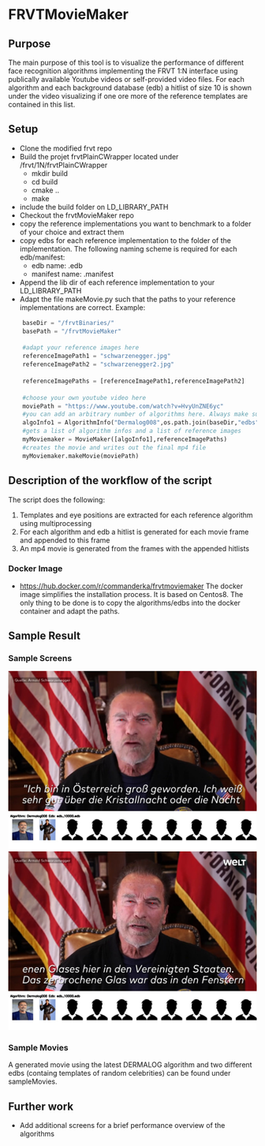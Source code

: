 # FRVTMovieMaker
## Purpose
The main purpose of this tool is to visualize the performance of different face recognition algorithms implementing the FRVT 1:N interface using publically available Youtube videos or self-provided video files.
For each algorithm and each background database (edb) a hitlist of size 10 is shown under the video visualizing if one ore more of the reference templates are contained in this list.
## Setup
* Clone the modified frvt repo
* Build the projet frvtPlainCWrapper located under /frvt/1N/frvtPlainCWrapper
  * mkdir build
  * cd build
  * cmake ..
  * make
* include the build folder on LD_LIBRARY_PATH
* Checkout the frvtMovieMaker repo
* copy the reference implementations you want to benchmark to a folder of your choice and extract them
* copy edbs for each reference implementation to the folder of the implementation. The following naming scheme is required for each edb/manifest:
  * edb name: <edbName>.edb
  * manifest name: <edbName>.manifest
* Append the lib dir of each reference implementation to your LD_LIBRARY_PATH
* Adapt the file makeMovie.py such that the paths to your reference implementations are correct. Example:
```python
    baseDir = "/frvtBinaries/"
    basePath = "/frvtMovieMaker"

    #adapt your reference images here
    referenceImagePath1 = "schwarzenegger.jpg"
    referenceImagePath2 = "schwarzenegger2.jpg"

    referenceImagePaths = [referenceImagePath1,referenceImagePath2]

    #choose your own youtube video here
    moviePath = "https://www.youtube.com/watch?v=HvyUnZNE6yc"
    #you can add an arbitrary number of algorithms here. Always make sure that the paths are correct and the edbs are included for each algorithm
    algoInfo1 = AlgorithmInfo("Dermalog008",os.path.join(baseDir,"edbs"),implDir = baseDir,libName = "libfrvt_1N_dermalog_008.so", enrollmentDir=os.path.join(baseDir,"enroll"))
    #gets a list of algorithm infos and a list of reference images
    myMoviemaker = MovieMaker([algoInfo1],referenceImagePaths)
    #creates the movie and writes out the final mp4 file
    myMoviemaker.makeMovie(moviePath) 
```


## Description of the workflow of the script
The script does the following:
1. Templates and eye positions are extracted for each reference algorithm using multiprocessing
2. For each algorithm and edb a hitlist is generated for each movie frame and appended to this frame
3. An mp4 movie is generated from the frames with the appended hitlists
### Docker Image
* https://hub.docker.com/r/commanderka/frvtmoviemaker
The docker image simplifies the installation process. It is based on Centos8.
The only thing to be done is to copy the algorithms/edbs into the docker container and adapt the paths.
## Sample Result
### Sample Screens
![Screen1](sampleScreens/00020.jpg)
![Screen2](sampleScreens/00572.jpg)
### Sample Movies
A generated movie using the latest DERMALOG algorithm and two different edbs (containg templates of random celebrities) can be found under sampleMovies.

## Further work
* Add additional screens for a brief performance overview of the algorithms



